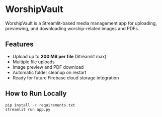 # WorshipVault

WorshipVault is a Streamlit-based media management app for uploading, previewing, and downloading worship-related images and PDFs.

## Features
- Upload up to **200 MB per file** (Streamlit max)
- Multiple file uploads
- Image preview and PDF download
- Automatic folder cleanup on restart
- Ready for future Firebase cloud storage integration

## How to Run Locally
```bash
pip install -r requirements.txt
streamlit run app.py
